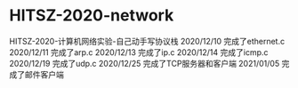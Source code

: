 # HITSZ-2020-network

HITSZ-2020-计算机网络实验-自己动手写协议栈
2020/12/10 完成了ethernet.c
2020/12/11 完成了arp.c
2020/12/13 完成了ip.c
2020/12/14 完成了icmp.c
2020/12/19 完成了udp.c
2020/12/25 完成了TCP服务器和客户端
2021/01/05 完成了邮件客户端

